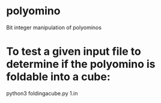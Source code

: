 # polyomino
Bit integer manipulation of polyominos

# To test a given input file to determine if the polyomino is foldable into a cube:
python3 foldingacube.py 1.in
